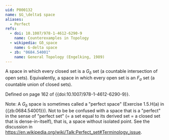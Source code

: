 ```yaml
---
uid: P000132
name: $G_\delta$ space
aliases:
  - Perfect
refs:
  - doi: 10.1007/978-1-4612-6290-9
    name: Counterexamples in Topology
  - wikipedia: Gδ_space
    name: G-delta space
  - zb: "0684.54001"
    name: General Topology (Engelking, 1989)
---
```


A space in which every closed set is a $G_\delta$ set (a countable intersection of open sets).
Equivalently, a space in which every open set is an $F_\sigma$ set (a countable union of closed sets).

Defined on page 162 of {{doi:10.1007/978-1-4612-6290-9}}.

Note: A $G_\delta$ space is sometimes called a "perfect space" (Exercise 1.5.H(a) in {{zb:0684.54001}}). Not to be be confused with a space that is a "perfect" in the sense of "perfect set" (= a set equal to its derived set = a closed set that is dense-in-itself), that is, a space without isolated point. See the discussion in <https://en.wikipedia.org/wiki/Talk:Perfect_set#Terminology_issue>.
